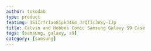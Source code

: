 ```yaml
---
author: tokodab
type: product
featimg: 1S1Irfr1aoG1pkJ46m_JrQfIc3Wxy-IJp
title: Calvin and Hobbes Comic Samsung Galaxy S9 Case
tags: [samsung, galaxy, s9]
category: [samsung]
---
```

